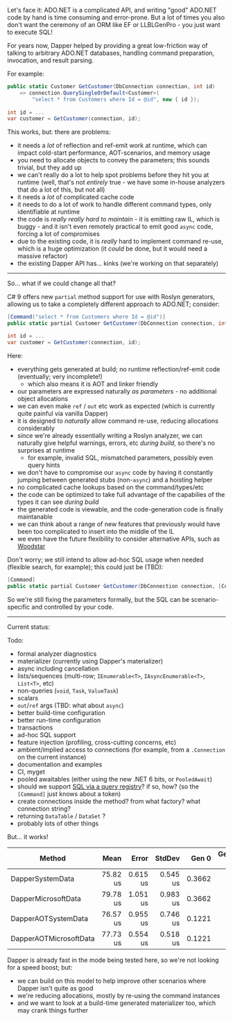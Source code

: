 Let's face it: ADO.NET is a complicated API, and writing "good" ADO.NET code by hand is time consuming and error-prone. But a lot of times you also don't want
the ceremony of an ORM like EF or LLBLGenPro - you just want to execute SQL!

For years now, Dapper helped by providing a great low-friction way of talking to arbitrary ADO.NET databases, handling command preparation, invocation, and result parsing.

For example:

``` c#
public static Customer GetCustomer(DbConnection connection, int id)
    => connection.QuerySingleOrDefault<Customer>(
        "select * from Customers where Id = @id", new { id });
    
int id = ...
var customer = GetCustomer(connection, id);
```

This works, but: there are problems:

- it needs a *lot* of reflection and ref-emit work at runtime, which can impact cold-start performance, AOT-scenarios, and memory usage
- you need to allocate objects to convey the parameters; this sounds trivial, but they add up
- we can't really do a lot to help spot problems before they hit you at runtime (well, that's not *entirely* true - we have some in-house analyzers that do a lot of this, but not all)
- it needs a *lot* of complicated cache code
- it needs to do a lot of work to handle different command types, only identifiable at runtime
- the code is *really really hard to maintain* - it is emitting raw IL, which is buggy - and it isn't even remotely practical to emit good `async` code, forcing a lot of compromises
- due to the existing code, it is *really* hard to implement command re-use, which is a huge optimization (it *could* be done, but it would need a massive refactor)
- the existing Dapper API has... kinks (we're working on that separately)

---

So... what if we could change all that?

C# 9 offers new `partial` method support for use with Roslyn generators, allowing us to take a completely different approach to ADO.NET; consider:

``` c#
[Command("select * from Customers where Id = @id")]
public static partial Customer GetCustomer(DbConnection connection, int id);

int id = ...
var customer = GetCustomer(connection, id);
```

Here:

- everything gets generated at build; no runtime reflection/ref-emit code (eventually; very incomplete!)
  - which also means it is AOT and linker friendly
- our parameters are expressed naturally *as parameters* - no additional object allocations
- we can even make `ref` / `out` etc work as expected (which is currently quite painful via vanilla Dapper)
- it is designed to *naturally* allow command re-use, reducing allocations considerably
- since we're already essentially writing a Roslyn analyzer, we can naturally give helpful warnings, errors, etc *during build*, so there's no surprises at runtime
  - for example, invalid SQL, mismatched parameters, possibly even query hints
- we don't have to compromise our `async` code by having it constantly jumping between generated stubs (non-`async`) and a hoisting helper
- no complicated cache lookups based on the command/types/etc
- the code can be optimized to take full advantage of the capabilies of the types it can see *during build*
- the generated code is viewable, and the code-generation code is finally maintanable
- we can think about a range of new features that previously would have been too complicated to insert into the middle of the IL
- we even have the future flexibility to consider alternative APIs, such as [Woodstar](https://github.com/dotnet/datalab)

Don't worry; we still intend to allow ad-hoc SQL usage when needed (flexible search, for example); this could just be (TBD):

``` c#
[Command]
public static partial Customer GetCustomer(DbConnection connection, [Command] string sql, int id);
```

So we're still fixing the parameters formally, but the SQL can be scenario-specific and controlled by your code.

---

Current status:

Todo:

- formal analyzer diagnostics
- materializer (currently using Dapper's materializer)
- async including cancellation
- lists/sequences (multi-row; `IEnumerable<T>`, `IAsyncEnumerable<T>`, `List<T>`, etc)
- non-queries (`void`, `Task`, `ValueTask`)
- scalars
- `out`/`ref` args (TBD: what about `async`)
- better build-time configuration
- better run-time configuration
- transactions
- ad-hoc SQL support
- feature injection (profiling, cross-cutting concerns, etc)
- ambient/implied access to connections (for example, from a `.Connection` on the current instance)
- documentation and examples
- CI, myget
- pooled awaitables (either using the new .NET 6 bits, or `PooledAwait`)
- should we support [SQL via a query registry](https://twitter.com/ICooper/status/1387743162584731654)? if so, how? (so the `[Command]` just knows about a token)
- create connections inside the method? from what factory? what connection string?
- returning `DataTable` / `DataSet` ?
- probably lots of other things

But... it works!


|                   Method |     Mean |    Error |   StdDev |  Gen 0 | Gen 1 | Gen 2 | Allocated |
|------------------------- |---------:|---------:|---------:|-------:|------:|------:|----------:|
|         DapperSystemData | 75.82 us | 0.615 us | 0.545 us | 0.3662 |     - |     - |    3.2 KB |
|      DapperMicrosoftData | 79.78 us | 1.051 us | 0.983 us | 0.3662 |     - |     - |   3.41 KB |
|      DapperAOTSystemData | 76.57 us | 0.955 us | 0.746 us | 0.1221 |     - |     - |   1.95 KB |
|   DapperAOTMicrosoftData | 77.73 us | 0.554 us | 0.518 us | 0.1221 |     - |     - |   1.95 KB |

Dapper is already fast in the mode being tested here, so we're not looking for a speed boost; but:

- we can build on this model to help improve other scenarios where Dapper isn't quite as good
- we're reducing allocations, mostly by re-using the command instances
- and we want to look at a build-time generated materializer too, which may crank things further
